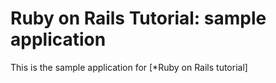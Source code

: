 # Ruby on Rails Tutorial: sample application

This is the sample application for 
[*Ruby on Rails tutorial]
